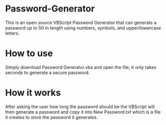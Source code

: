 # Password-Generator
This is an open source VBScript Password Generator that can generate a password up to 50 in length using numbers, symbols, and upper/lowercase letters.
# How to use
Simply download Password Generator.vbs and open the file, it only takes seconds to generate a secure password.
# How it works
After asking the user how long the password should be the VBScript will then generate a password and copy it into New Password.txt which is a file it creates to store the password it generates.
